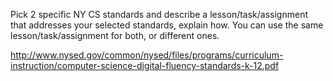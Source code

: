Pick 2 specific NY CS standards and describe a lesson/task/assignment that addresses your selected standards, explain how.
You can use the same lesson/task/assignment for both, or different ones.

http://www.nysed.gov/common/nysed/files/programs/curriculum-instruction/computer-science-digital-fluency-standards-k-12.pdf
